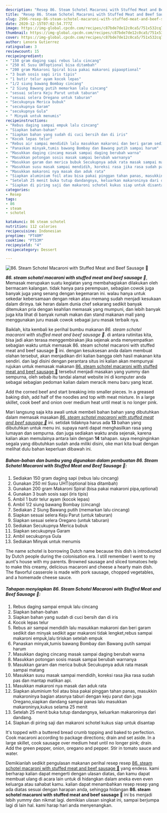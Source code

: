 ```yaml
---
description: "Resep 86. Steam Schotel Macaroni with Stuffed Meat and Beef Sausage 🥓 Lezat"
title: "Resep 86. Steam Schotel Macaroni with Stuffed Meat and Beef Sausage 🥓 Lezat"
slug: 2996-resep-86-steam-schotel-macaroni-with-stuffed-meat-and-beef-sausage-lezat
date: 2020-12-15T07:02:54.777Z
image: https://img-global.cpcdn.com/recipes/c87bde7de12c0ca5/751x532cq70/86-steam-schotel-macaroni-with-stuffed-meat-and-beef-sausage-🥓-foto-resep-utama.jpg
thumbnail: https://img-global.cpcdn.com/recipes/c87bde7de12c0ca5/751x532cq70/86-steam-schotel-macaroni-with-stuffed-meat-and-beef-sausage-🥓-foto-resep-utama.jpg
cover: https://img-global.cpcdn.com/recipes/c87bde7de12c0ca5/751x532cq70/86-steam-schotel-macaroni-with-stuffed-meat-and-beef-sausage-🥓-foto-resep-utama.jpg
author: Lenora Gutierrez
ratingvalue: 3
reviewcount: 15
recipeingredient:
- "150 gram daging sapi rebus lalu cincang"
- "250 ml Susu UHToptional bisa ditambah"
- "200 gram Makaroni Spiral bisa pakai makaroni pipaoptional"
- "3 buah sosis sapi iris tipis"
- "1 butir telur ayam kocok lepas"
- "1/2 siung bawang Bombay cincang"
- "2 Siung Bawang putih memarkan lalu cincang"
- "sesuai selera Keju Parut untuk taburan"
- "sesuai selera Oregano untuk taburan"
- "Secukupnya Merica bubuk"
- "secukupnya Garam"
- "secukupnya Gula"
- " Minyak untuk menumis"
recipeinstructions:
- "Rebus daging sampai empuk lalu cincang"
- "Siapkan bahan-bahan"
- "Siapkan bahan yang sudah di cuci bersih dan di iris"
- "Kocok lepas telur"
- "Rebus air sampai mendidih lalu masukkan makaroni dan beri garam sedikit dan minyak sedikit agar makaroni tidak lengket,rebus sampai makaroni empuk,lalu tiriskan setelah empuk"
- "Panaskan minyak,tumis bawang Bombay dan Bawang putih sampai harum"
- "Masukkan daging cincang masak sampai daging berubah warna"
- "Masukkan potongan sosis masak sampai berubah warnanya"
- "Masukkan garam dan merica bubuk Secukupnya aduk rata masak sampai matang"
- "Masukkan susu masak sampai mendidih, koreksi rasa jika rasa sudah pas dan mantap matikan api."
- "Masukkan makaroni nya masak dan aduk rata"
- "Siapkan aluminium foil atau bisa pakai pinggan tahan panas, masukkin makaroninya bagian atasnya taburi dengan keju parut dan juga Oregano,siapkan dandang sampai panas lalu masukkan makaroninya,kukus selama 25 menit"
- "Setelah 25 menit buka tutup dandangnya, keluarkan makaroninya dari dandang."
- "Siapkan di piring saji dan makaroni schotel kukus siap untuk disantap"
categories:
- Resep
tags:
- 86
- steam
- schotel

katakunci: 86 steam schotel 
nutrition: 112 calories
recipecuisine: Indonesian
preptime: "PT40M"
cooktime: "PT53M"
recipeyield: "4"
recipecategory: Dessert

---
```



![86. Steam Schotel Macaroni with Stuffed Meat and Beef Sausage 🥓](https://img-global.cpcdn.com/recipes/c87bde7de12c0ca5/751x532cq70/86-steam-schotel-macaroni-with-stuffed-meat-and-beef-sausage-🥓-foto-resep-utama.jpg)

<b><i>86. steam schotel macaroni with stuffed meat and beef sausage 🥓</i></b>, Memasak merupakan suatu kegiatan yang membahagiakan dilakukan oleh bermacam kalangan. tidak hanya para perempuan, sebagian cowok juga banyak juga yang senang dengan kegemaran ini. walau hanya untuk sekedar kebersamaan dengan rekan atau memang sudah menjadi kesukaan dalam dirinya. tak heran dalam dunia chef sekarang sedikit banyak ditemukan pria dengan keahlian memasak yang mumpuni, dan lebih banyak juga kita lihat di banyak rumah makan dan stand makanan mall yang menggunakan juru masak cowok sebagai juru masak terbaik nya.

Baiklah, kita kembali ke perihal bumbu makanan <i>86. steam schotel macaroni with stuffed meat and beef sausage 🥓</i>. di antara rutinitas kita, bisa jadi akan terasa menggembirakan jika sejenak anda menyempatkan sebagian waktu untuk memasak 86. steam schotel macaroni with stuffed meat and beef sausage 🥓 ini. dengan kesuksesan anda dalam membuat olahan tersebut, akan menjadikan diri kalian bangga oleh hasil makanan kita sendiri. dan lagi disini dengan perantara situs ini kalian akan mempunyai rujukan untuk memasak makanan <u>86. steam schotel macaroni with stuffed meat and beef sausage 🥓</u> tersebut menjadi masakan yang yummy dan sempurna, oleh sebab itu tandai alamat website ini di komputer anda sebagai sebagian pedoman kalian dalam meracik menu baru yang lezat.

Add the corned beef and start breaking into smaller pieces. In a greased baking dish, add half of the noodles and top with meat mixture. In a large skillet, cook beef and onion over medium heat until meat is no longer pink.


Mari langsung saja kita awali untuk membeli bahan bahan yang dibutuhkan dalam memasak masakan <u><i>86. steam schotel macaroni with stuffed meat and beef sausage 🥓</i></u> ini. setidak tidaknya harus ada <b>13</b> bahan yang dibutuhkan untuk menu ini. supaya nanti dapat menghasilkan rasa yang lumayan dan sempurna. dan juga sediakan waktu anda sejenak, karena kalian akan memulainya antara lain dengan <b>14</b> tahapan. saya menginginkan segala yang dibutuhkan sudah anda miliki disini, oke mari kita buat dengan melihat dulu bahan keperluan dibawah ini.

<!--inarticleads1-->

##### Bahan-bahan dan bumbu yang digunakan dalam pembuatan 86. Steam Schotel Macaroni with Stuffed Meat and Beef Sausage 🥓:

1. Sediakan 150 gram daging sapi (rebus lalu cincang)
1. Gunakan 250 ml Susu UHT(optional bisa ditambah)
1. Gunakan 200 gram Makaroni Spiral (bisa pakai makaroni pipa,optional)
1. Gunakan 3 buah sosis sapi (iris tipis)
1. Ambil 1 butir telur ayam (kocok lepas)
1. Ambil 1/2 siung bawang Bombay (cincang)
1. Sediakan 2 Siung Bawang putih (memarkan lalu cincang)
1. Siapkan sesuai selera Keju Parut (untuk taburan)
1. Siapkan sesuai selera Oregano (untuk taburan)
1. Sediakan Secukupnya Merica bubuk
1. Siapkan secukupnya Garam
1. Ambil secukupnya Gula
1. Sediakan  Minyak untuk menumis


The name schotel is borrowing Dutch name because this dish is introducted by Dutch people during the colonisation era. I still remember I went to my aunt&#39;s house with my parents. Browned sausage and sliced tomatoes help to make this creamy, delicious macaroni and cheese a hearty main dish. The flavorful casserole is made with pork sausage, chopped vegetables, and a homemade cheese sauce. 

<!--inarticleads2-->

##### Tahapan menyiapkan 86. Steam Schotel Macaroni with Stuffed Meat and Beef Sausage 🥓:

1. Rebus daging sampai empuk lalu cincang
1. Siapkan bahan-bahan
1. Siapkan bahan yang sudah di cuci bersih dan di iris
1. Kocok lepas telur
1. Rebus air sampai mendidih lalu masukkan makaroni dan beri garam sedikit dan minyak sedikit agar makaroni tidak lengket,rebus sampai makaroni empuk,lalu tiriskan setelah empuk
1. Panaskan minyak,tumis bawang Bombay dan Bawang putih sampai harum
1. Masukkan daging cincang masak sampai daging berubah warna
1. Masukkan potongan sosis masak sampai berubah warnanya
1. Masukkan garam dan merica bubuk Secukupnya aduk rata masak sampai matang
1. Masukkan susu masak sampai mendidih, koreksi rasa jika rasa sudah pas dan mantap matikan api.
1. Masukkan makaroni nya masak dan aduk rata
1. Siapkan aluminium foil atau bisa pakai pinggan tahan panas, masukkin makaroninya bagian atasnya taburi dengan keju parut dan juga Oregano,siapkan dandang sampai panas lalu masukkan makaroninya,kukus selama 25 menit
1. Setelah 25 menit buka tutup dandangnya, keluarkan makaroninya dari dandang.
1. Siapkan di piring saji dan makaroni schotel kukus siap untuk disantap


It&#39;s topped with a buttered bread crumb topping and baked to perfection. Cook macaroni according to package directions; drain and set aside. In a large skillet, cook sausage over medium heat until no longer pink; drain. Add the green pepper, onion, oregano and pepper. Stir in tomato sauce and water. 

Demikianlah sedikit pengulasan makanan perihal resep resep <u>86. steam schotel macaroni with stuffed meat and beef sausage 🥓</u> yang endess. kami berharap kalian dapat mengerti dengan ulasan diatas, dan kamu dapat membuat ulang di acara lain untuk di hidangkan dalam aneka even even keluarga atau sahabat kamu. kalian dapat menambahkan resep resep yang ada diatas sesuai dengan harapan anda, sehingga hidangan <b>86. steam schotel macaroni with stuffed meat and beef sausage 🥓</b> ini bs menjadi lebih yummy dan nikmat lagi. demikian ulasan singkat ini, sampai berjumpa lagi di lain hal. kami harap hari anda menyenangkan.
